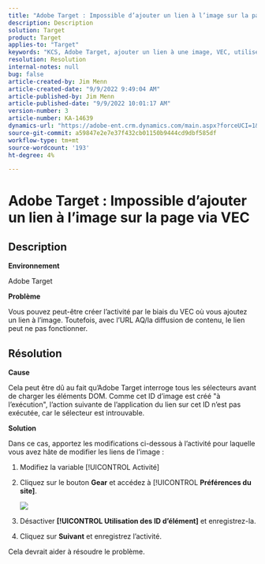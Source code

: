 ```yaml
---
title: "Adobe Target : Impossible d’ajouter un lien à l’image sur la page via VEC"
description: Description
solution: Target
product: Target
applies-to: "Target"
keywords: "KCS, Adobe Target, ajouter un lien à une image, VEC, utiliser des ID d’élément"
resolution: Resolution
internal-notes: null
bug: false
article-created-by: Jim Menn
article-created-date: "9/9/2022 9:49:04 AM"
article-published-by: Jim Menn
article-published-date: "9/9/2022 10:01:17 AM"
version-number: 3
article-number: KA-14639
dynamics-url: "https://adobe-ent.crm.dynamics.com/main.aspx?forceUCI=1&pagetype=entityrecord&etn=knowledgearticle&id=384c92a1-2430-ed11-9db1-0022480866ad"
source-git-commit: a59847e2e7e37f432cb01150b9444cd9dbf585df
workflow-type: tm+mt
source-wordcount: '193'
ht-degree: 4%

---
```


# Adobe Target : Impossible d’ajouter un lien à l’image sur la page via VEC

## Description


<b>Environnement</b>

Adobe Target

<b>Problème</b>

Vous pouvez peut-être créer l’activité par le biais du VEC où vous ajoutez un lien à l’image. Toutefois, avec l’URL AQ/la diffusion de contenu, le lien peut ne pas fonctionner.

## Résolution

<b>Cause</b>

Cela peut être dû au fait qu’Adobe Target interroge tous les sélecteurs avant de charger les éléments DOM. Comme cet ID d’image est créé &quot;à l’exécution&quot;, l’action suivante de l’application du lien sur cet ID n’est pas exécutée, car le sélecteur est introuvable.

<b>Solution</b>

Dans ce cas, apportez les modifications ci-dessous à l’activité pour laquelle vous avez hâte de modifier les liens de l’image :

1. Modifiez la variable [!UICONTROL Activité]

1. Cliquez sur le bouton <b>Gear</b> et accédez à [!UICONTROL <b>Préférences du site]</b>.

   ![](http://omniture.custhelp.com/ci/inlineImage/get/2604510/f3a717a357a2a8c34b6bdfae61ce60ee)

1. Désactiver <b>[!UICONTROL Utilisation des ID d’élément]</b> et enregistrez-la.

1. Cliquez sur <b>Suivant</b> et enregistrez l’activité.

Cela devrait aider à résoudre le problème.
